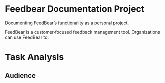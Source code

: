 # Feedbear Documentation Project
Documenting FeedBear's functionality as a personal project.

FeedBear is a customer-focused feedback management tool. Organizations can use FeedBear to:

# Task Analysis


## Audience
